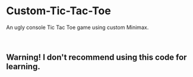# Custom-Tic-Tac-Toe
An ugly console Tic Tac Toe game using custom Minimax.

<br>

## Warning! I don't recommend using this code for learning.
